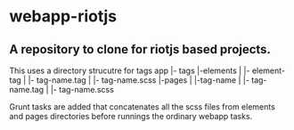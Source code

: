 # webapp-riotjs

## A repository to clone for riotjs based projects.

This uses a directory strucutre for tags
app
 |- tags
      |-elements
      |        |- element-tag
      |                     |- tag-name.tag
      |                     |- tag-name.scss
      |-pages
      |     |-tag-name
      |              |- tag-name.tag
      |              |- tag-name.scss      


Grunt tasks are added that concatenates all the scss files from elements and pages directories before runnings the ordinary webapp tasks.
